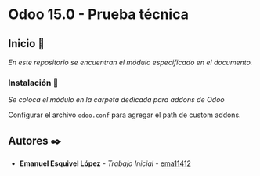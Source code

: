 # Odoo 15.0 - Prueba técnica

## Inicio 🚀

_En este repositorio se encuentran el módulo especificado en el documento._


### Instalación 🔧

_Se coloca el módulo en la carpeta dedicada para addons de Odoo_

Configurar el archivo `odoo.conf` para agregar el path de custom addons.


## Autores ✒️

* **Emanuel Esquivel López** - *Trabajo Inicial* - [ema11412](https://github.com/ema11412)


